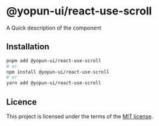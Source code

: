 # @yopun-ui/react-use-scroll

A Quick description of the component

## Installation

```sh
pnpm add @yopun-ui/react-use-scroll
# or
npm install @yopun-ui/react-use-scroll
# or
yarn add @yopun-ui/react-use-scroll
```

## Licence

This project is licensed under the terms of the
[MIT license](https://github.com/yopundotcom/yopun-ui/blob/master/LICENSE).
